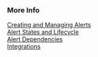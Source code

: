 ### More Info

[Creating and Managing Alerts](https://docs.wavefront.com/alerts.html#creating-an-alert)<br/>
[Alert States and Lifecycle](https://docs.wavefront.com/alerts_states_lifecycle.html)<br/>
[Alert Dependencies](https://docs.wavefront.com/alerts_dependencies.html)<br/>
[Integrations](https://docs.wavefront.com/integrations.html)
